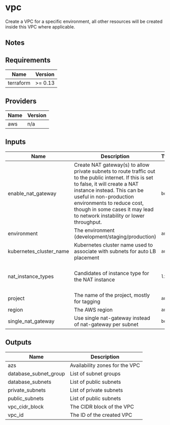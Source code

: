 # vpc

Create a VPC for a specific environment, all other resources will be created inside this VPC where applicable.

## Notes

<!-- BEGINNING OF PRE-COMMIT-TERRAFORM DOCS HOOK -->
## Requirements

| Name | Version |
|------|---------|
| terraform | >= 0.13 |

## Providers

| Name | Version |
|------|---------|
| aws | n/a |

## Inputs

| Name | Description | Type | Default | Required |
|------|-------------|------|---------|:--------:|
| enable\_nat\_gateway | Create NAT gateway(s) to allow private subnets to route traffic out to the public internet. If this is set to false, it will create a NAT instance instead. This can be useful in non-production environments to reduce cost, though in some cases it may lead to network instability or lower throughput. | `bool` | n/a | yes |
| environment | The environment (development/staging/production) | `any` | n/a | yes |
| kubernetes\_cluster\_name | Kubernetes cluster name used to associate with subnets for auto LB placement | `any` | n/a | yes |
| nat\_instance\_types | Candidates of instance type for the NAT instance | `list` | <pre>[<br>  "t3.nano",<br>  "t3a.nano"<br>]</pre> | no |
| project | The name of the project, mostly for tagging | `any` | n/a | yes |
| region | The AWS region | `any` | n/a | yes |
| single\_nat\_gateway | Use single nat-gateway instead of nat-gateway per subnet | `bool` | n/a | yes |

## Outputs

| Name | Description |
|------|-------------|
| azs | Availability zones for the VPC |
| database\_subnet\_group | List of subnet groups |
| database\_subnets | List of public subnets |
| private\_subnets | List of private subnets |
| public\_subnets | List of public subnets |
| vpc\_cidr\_block | The CIDR block of the VPC |
| vpc\_id | The ID of the created VPC |

<!-- END OF PRE-COMMIT-TERRAFORM DOCS HOOK -->
